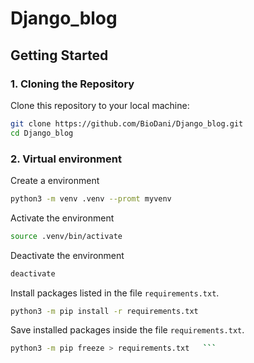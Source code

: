 # Django_blog


## Getting Started

### 1. Cloning the Repository

Clone this repository to your local machine:

```bash
git clone https://github.com/BioDani/Django_blog.git
cd Django_blog
```

### 2. Virtual environment

Create a environment

```bash
python3 -m venv .venv --promt myvenv
```

Activate the environment

```bash
source .venv/bin/activate
```

Deactivate the environment

```bash
deactivate
```

Install packages listed in the file `requirements.txt`.

```bash
python3 -m pip install -r requirements.txt
```

Save installed packages inside the file `requirements.txt`.

```bash
python3 -m pip freeze > requirements.txt   ```
